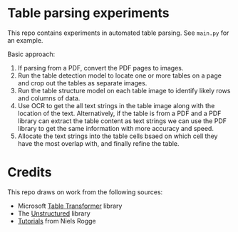 # Table parsing experiments
This repo contains experiments in automated table parsing. See `main.py` for an example.

Basic approach:

1. If parsing from a PDF, convert the PDF pages to images. 
1. Run the table detection model to locate one or more tables on a page and crop out the tables as separate images.
1. Run the table structure model on each table image to identify likely rows and columns of data.
1. Use OCR to get the all text strings in the table image along with the location of the text. Alternatively, if the table is from a PDF and a PDF library can extract the table content as text strings we can use the PDF library to get the same information with more accuracy and speed.
1. Allocate the text strings into the table cells bsaed on which cell they have the most overlap with, and finally refine the table.

# Credits

This repo draws on work from the following sources:

* Microsoft [Table Transformer](https://github.com/microsoft/table-transformer) library
* The [Unstructured](https://github.com/Unstructured-IO/unstructured) library
* [Tutorials](https://github.com/NielsRogge/Transformers-Tutorials/tree/master/Table%20Transformer) from Niels Rogge